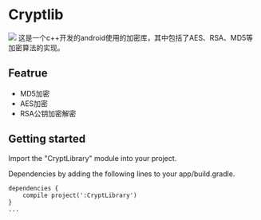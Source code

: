 # Cryptlib

![](https://img.shields.io/badge/release-v1.0.1-brightgreen.svg)
这是一个c++开发的android使用的加密库，其中包括了AES、RSA、MD5等加密算法的实现。

## Featrue
* MD5加密
* AES加密
* RSA公钥加密解密

## Getting started

Import the "CryptLibrary" module into your project.

Dependencies by adding the following lines to your app/build.gradle.
```
dependencies {
    compile project(':CryptLibrary')
}
...
```

